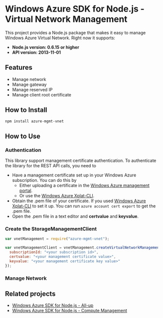 # Windows Azure SDK for Node.js - Virtual Network Management

This project provides a Node.js package that makes it easy to manage Windows Azure Virtual Network. Right now it supports:
- **Node.js version: 0.6.15 or higher**
- **API version: 2013-11-01**

## Features

- Manage network
- Manage gateway
- Manage reserved IP
- Manage client root certificate

## How to Install

```bash
npm install azure-mgmt-vnet
```

## How to Use

### Authentication

This library support management certificate authentication. To authenticate the library for the REST API calls, you need to
* Have a management certificate set up in your Windows Azure subscription. You can do this by
  * Either uploading a certificate in the [Windows Azure management portal](https://manage.windowsazure.com).
  * Or use the [Windows Azure Xplat-CLI](https://github.com/WindowsAzure/azure-sdk-tools-xplat).
* Obtain the .pem file of your certificate. If you used [Windows Azure Xplat-CLI](https://github.com/WindowsAzure/azure-sdk-tools-xplat) to set it up. You can run ``azure account cert export`` to get the .pem file.
* Open the .pem file in a text editor and **certvalue** and **keyvalue**.

### Create the StorageManagementClient

```javascript
var vnetManagement = require("azure-mgmt-vnet");

var vnetManagementClient = vnetManagement.createVirtualNetworkManagementClient({
  subscriptionId: "<your subscription id>",
  certvalue: "<your management certificate value>",
  keyvalue: "<your management certificate key value>"
});
```

### Manage Network

## Related projects

- [Windows Azure SDK for Node.js - All-up](https://github.com/WindowsAzure/azure-sdk-for-node)
- [Windows Azure SDK for Node.js - Compute Management](https://github.com/WindowsAzure/azure-sdk-for-node/tree/master/lib/services/computeManagement)
